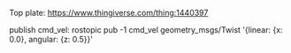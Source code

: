 Top plate: https://www.thingiverse.com/thing:1440397


publish cmd_vel:
rostopic pub -1 cmd_vel geometry_msgs/Twist '{linear: {x: 0.0}, angular: {z: 0.5}}'